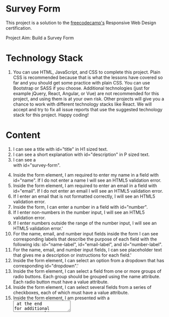 # Survey Form

This project is a solution to the <a href="https://www.freecodecamp.org/learn/responsive-web-design/responsive-web-design-projects/build-a-survey-form" target="_blank" >freecodecamp's</a> Responsive Web Design certification.

Project Aim: Build a Survey Form

# Technology Stack
1. You can use HTML, JavaScript, and CSS to complete this project. Plain CSS is recommended because that is what the lessons have covered so far and you should get some practice with plain CSS. You can use Bootstrap or SASS if you choose. Additional technologies (just for example jQuery, React, Angular, or Vue) are not recommended for this project, and using them is at your own risk. Other projects will give you a chance to work with different technology stacks like React. We will accept and try to fix all issue reports that use the suggested technology stack for this project. Happy coding!

# Content
1. I can see a title with id="title" in H1 sized text.
2. I can see a short explanation with id="description" in P sized text.
3. I can see a <form> with id="survey-form".
4. Inside the form element, I am required to enter my name in a field with id="name". If I do not enter a name I will see an HTML5 validation error.
5. Inside the form element, I am required to enter an email in a field with id="email". If I do not enter an email I will see an HTML5 validation error.
6. If I enter an email that is not formatted correctly, I will see an HTML5 validation error.
7. Inside the form, I can enter a number in a field with id="number".
8. If I enter non-numbers in the number input, I will see an HTML5 validation error.
9. If I enter numbers outside the range of the number input, I will see an HTML5 validation error.'
10. For the name, email, and number input fields inside the form I can see corresponding labels that describe the purpose of each field with the following ids: id="name-label", id="email-label", and id="number-label".
11. For the name, email, and number input fields, I can see placeholder text that gives me a description or instructions for each field.'
12. Inside the form element, I can select an option from a dropdown that has corresponding id="dropdown".'
13. Inside the form element, I can select a field from one or more groups of radio buttons. Each group should be grouped using the name attribute. Each radio button must have a value attribute.
14. Inside the form element, I can select several fields from a series of checkboxes, each of which must have a value attribute.
15. Inside the form element, I am presented with a <textarea> at the end for additional comments.'
16. Inside the form element, I am presented with a button with id="submit" to submit all my inputs.


The project is life, see it <a href="https://tydotbaba.github.io/Survey-Form/" target="_blank">here</a>
